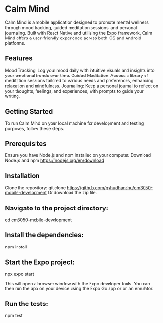 # Calm Mind

Calm Mind is a mobile application designed to promote mental wellness through mood tracking, guided meditation sessions, and personal journaling. Built with React Native and utilizing the Expo framework, Calm Mind offers a user-friendly experience across both iOS and Android platforms.

## Features

Mood Tracking: Log your mood daily with intuitive visuals and insights into your emotional trends over time.
Guided Meditation: Access a library of meditation sessions tailored to various needs and preferences, enhancing relaxation and mindfulness.
Journaling: Keep a personal journal to reflect on your thoughts, feelings, and experiences, with prompts to guide your writing.

## Getting Started

To run Calm Mind on your local machine for development and testing purposes, follow these steps.

## Prerequisites

Ensure you have Node.js and npm installed on your computer. Download Node.js and npm
https://nodejs.org/en/download

## Installation

Clone the repository:
git clone https://github.com/gshudhanshu/cm3050-mobile-development
Or download the zip file.

## Navigate to the project directory:

cd cm3050-mobile-development

## Install the dependencies:

npm install

## Start the Expo project:

npx expo start

This will open a browser window with the Expo developer tools. You can then run the app on your device using the Expo Go app or on an emulator.

## Run the tests:

npm test
